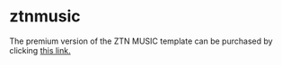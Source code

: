 # ztnmusic
The premium version of the ZTN MUSIC template can be purchased by clicking <a href="https://www.ztncode.my.id/2021/08/template-blogger-chord-gitar-ztn-music.html">this link.</a>
